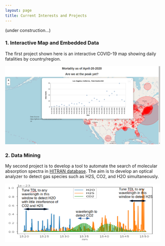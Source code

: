 ```yaml
---
layout: page
title: Current Interests and Projects
---
```

(under construction...)

### 1. Interactive Map and Embedded Data

The first project shown here is an interactive COVID-19 map showing daily fatalities by country/region.

[![](images/dailySample.png)](https://tuengo-analytics.github.io/corona)




### 2. Data Mining

My second project is to develop a tool to automate the search of molecular absorption spectra in [HITRAN database](https://www.HITRAN.org).  The aim is to develop an optical analyzer to detect gas species such as H2S, CO2, and H2O simultaneously.

[![](images/spectra.png)](https://tuengo-analytics.github.io/Gas-Analyzer/)
